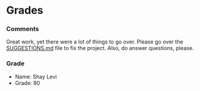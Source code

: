 # Grades

### Comments

Great work, yet there were a lot of things to go over. Please go over the   [SUGGESTIONS.md](./SUGGESTIONS.md) file to fix the project.
Also, do answer questions, please.

### Grade

- Name: Shay Levi
- Grade: 80

